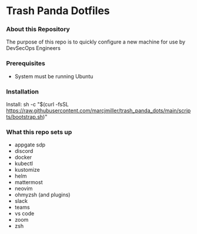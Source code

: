 # Trash Panda Dotfiles

### About this Repository
The purpose of this repo is to quickly configure a new machine for use by DevSecOps Engineers

### Prerequisites
- System must be running Ubuntu 

### Installation
Install: sh -c "$(curl -fsSL https://raw.githubusercontent.com/marcjmiller/trash_panda_dots/main/scripts/bootstrap.sh)"

### What this repo sets up
- appgate sdp
- discord
- docker
- kubectl
- kustomize
- helm
- mattermost
- neovim
- ohmyzsh (and plugins)
- slack
- teams
- vs code
- zoom
- zsh


